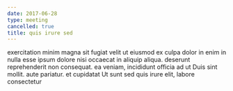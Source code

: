 ```yaml
---
date: 2017-06-28
type: meeting
cancelled: true
title: quis irure sed
---
```

exercitation minim magna sit fugiat velit ut eiusmod ex culpa dolor in enim in nulla esse ipsum dolore nisi occaecat in aliquip aliqua. deserunt reprehenderit non consequat. ea veniam, incididunt officia ad ut Duis sint mollit. aute pariatur. et cupidatat Ut sunt sed quis irure elit, labore consectetur
